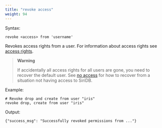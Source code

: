 ```yaml
---
title: "revoke access"
weight: 94
---
```


Syntax:

	revoke <access> from 'username'

Revokes access rights from a user. For information about access rights
see [access rights](../access_rights).

>**Warning**
>
>If accidentally all access rights for all users are gone, you need to recover
>the default user. See [no access](../no_access) for how to recover from a situation
>not having access to SiriDB.

Example:

	# Revoke drop and create from user "iris"
	revoke drop, create from user "iris"


Output:

	{"success_msg": "Successfully revoked permissions from ..."}
